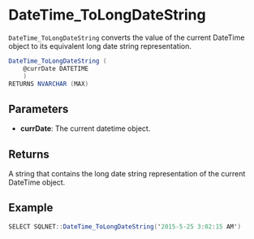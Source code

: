 # DateTime_ToLongDateString

`DateTime_ToLongDateString` converts the value of the current DateTime object to its equivalent long date string representation.

```csharp
DateTime_ToLongDateString (
	@currDate DATETIME
	)
RETURNS NVARCHAR (MAX)
```

## Parameters

 - **currDate**: The current datetime object.

## Returns

A string that contains the long date string representation of the current DateTime object.

## Example

```csharp
SELECT SQLNET::DateTime_ToLongDateString('2015-5-25 3:02:15 AM')
```

